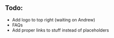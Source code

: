## Todo:
- Add logo to top right (waiting on Andrew)
- FAQs
- Add proper links to stuff instead of placeholders
